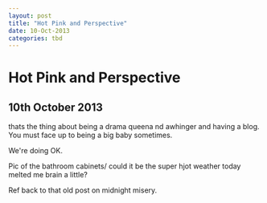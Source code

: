 ```yaml
---
layout: post
title: "Hot Pink and Perspective"
date: 10-Oct-2013
categories: tbd
---
```


# Hot Pink and Perspective

## 10th October 2013

thats the thing about being a drama queena nd awhinger and having a blog. You must face up to being a big baby sometimes.

We're doing OK.

Pic of the bathroom cabinets/ could it be the super hjot weather today melted me brain a little?

Ref back to that old post on midnight misery.

